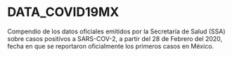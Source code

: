 # DATA_COVID19MX
Compendio de los datos oficiales emitidos por la Secretaría de Salud (SSA) sobre casos positivos a SARS-COV-2, a partir del 28 de Febrero del 2020, fecha en que se reportaron oficialmente los primeros casos en México.
